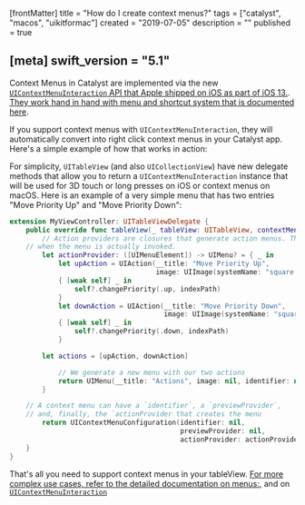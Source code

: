 [frontMatter]
title = "How do I create context menus?"
tags = ["catalyst", "macos", "uikitformac"]
created = "2019-07-05"
description = ""
published = true

[meta]
swift_version = "5.1"
---



Context Menus in Catalyst are implemented via the new [`UIContextMenuInteraction` API that Apple shipped on iOS as part of iOS 13.](https://developer.apple.com/documentation/uikit/uicontextmenuinteraction). [They work hand in hand with menu and shortcut system that is documented here](https://developer.apple.com/documentation/uikit/menus_and_shortcuts).

If you support context menus with `UIContextMenuInteraction`, they will automatically convert into right click context menus in your Catalyst app. Here's a simple example of how that works in action:

For simplicity, `UITableView` (and also `UICollectionView`) have new delegate methods that allow you to return a `UIContextMenuInteraction` instance that will be used for 3D touch or long presses on iOS or context menus on macOS. Here is an example of a very simple menu that has two entries "Move Priority Up" and "Move Priority Down":

``` swift
extension MyViewController: UITableViewDelegate {
    public override func tableView(_ tableView: UITableView, contextMenuConfigurationForRowAt indexPath: IndexPath, point: CGPoint) -> UIContextMenuConfiguration? {
        // Action providers are closures that generate action menus. They are called lazily only
	// when the menu is actually invoked.
        let actionProvider: ([UIMenuElement]) -> UIMenu? = { _ in
            let upAction = UIAction(__title: "Move Priority Up",
                                    image: UIImage(systemName: "square.and.arrow.up"))
            { [weak self] _ in
                self?.changePriority(.up, indexPath)
            }
            let downAction = UIAction(__title: "Move Priority Down",
                                      image: UIImage(systemName: "square.and.arrow.down"))
            { [weak self] _ in
                self?.changePriority(.down, indexPath)
            }

	    let actions = [upAction, downAction]

            // We generate a new menu with our two actions
            return UIMenu(__title: "Actions", image: nil, identifier: nil, children: actions)
        }

	// A context menu can have a `identifier`, a `previewProvider`,
	// and, finally, the `actionProvider that creates the menu
        return UIContextMenuConfiguration(identifier: nil,
                                          previewProvider: nil,
                                          actionProvider: actionProvider)
    }
}
```

That's all you need to support context menus in your tableView. [For more complex use cases, refer to the detailed documentation on menus:](https://developer.apple.com/documentation/uikit/menus_and_shortcuts), and on [`UIContextMenuInteraction`](https://developer.apple.com/documentation/uikit/uicontextmenuinteraction)
